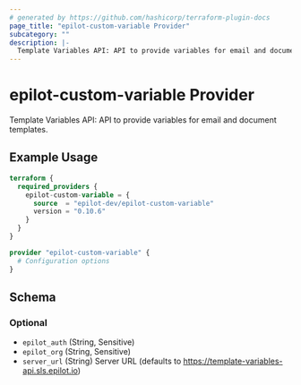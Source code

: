 ```yaml
---
# generated by https://github.com/hashicorp/terraform-plugin-docs
page_title: "epilot-custom-variable Provider"
subcategory: ""
description: |-
  Template Variables API: API to provide variables for email and document templates.
---
```


# epilot-custom-variable Provider

Template Variables API: API to provide variables for email and document templates.

## Example Usage

```terraform
terraform {
  required_providers {
    epilot-custom-variable = {
      source  = "epilot-dev/epilot-custom-variable"
      version = "0.10.6"
    }
  }
}

provider "epilot-custom-variable" {
  # Configuration options
}
```

<!-- schema generated by tfplugindocs -->
## Schema

### Optional

- `epilot_auth` (String, Sensitive)
- `epilot_org` (String, Sensitive)
- `server_url` (String) Server URL (defaults to https://template-variables-api.sls.epilot.io)

